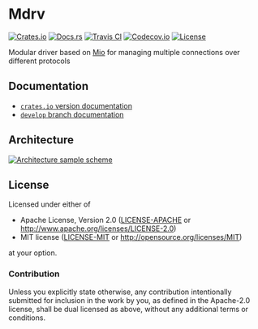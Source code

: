 # Mdrv

[![Crates.io][crates_badge]][crates]
[![Docs.rs][docs_badge]][docs]
[![Travis CI][travis_badge]][travis]
[![Codecov.io][codecov_badge]][codecov]
[![License][license_badge]][license]

[crates_badge]: https://img.shields.io/crates/v/mdrv.svg
[docs_badge]: https://docs.rs/mdrv/badge.svg
[travis_badge]: https://api.travis-ci.org/binp-automation/mdrv.svg
[codecov_badge]: https://codecov.io/gh/binp-automation/mdrv/graphs/badge.svg
[license_badge]: https://img.shields.io/crates/l/mdrv.svg

[crates]: https://crates.io/crates/mdrv
[docs]: https://docs.rs/mdrv
[travis]: https://travis-ci.org/binp-automation/mdrv
[codecov]: https://codecov.io/gh/binp-automation/mdrv
[license]: https://github.com/binp-automation/mdrv#license

Modular driver based on [Mio](https://github.com/carllerche/mio) for managing multiple connections over different protocols

## Documentation
+ [`crates.io` version documentation](https://docs.rs/mdrv)
+ [`develop` branch documentation](https://binp-automation.github.io/mdrv/target/doc/mdrv/)

## Architecture

[![Architecture sample scheme](https://binp-automation.github.io/mdrv/res/arch.svg?sanitize=true)](https://binp-automation.github.io/mdrv/res/arch.svg)

## License

Licensed under either of

 * Apache License, Version 2.0 ([LICENSE-APACHE](LICENSE-APACHE) or http://www.apache.org/licenses/LICENSE-2.0)
 * MIT license ([LICENSE-MIT](LICENSE-MIT) or http://opensource.org/licenses/MIT)

at your option.

### Contribution

Unless you explicitly state otherwise, any contribution intentionally submitted
for inclusion in the work by you, as defined in the Apache-2.0 license, shall be dual licensed as above, without any
additional terms or conditions.
